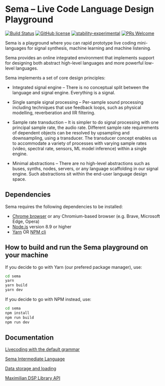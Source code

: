 

# Sema – Live Code Language Design Playground #
[![Build Status](https://travis-ci.com/mimic-sussex/sema.svg?branch=master)](https://travis-ci.com/mimic-sussex/sema)
[![GitHub license](https://img.shields.io/badge/license-MIT-blue.svg)](https://github.com/mimic-sussex/eppEditor/blob/master/LICENSE)
[![stability-experimental](https://img.shields.io/badge/stability-experimental-orange.svg)](https://github.com/emersion/stability-badges#experimental)
[![PRs Welcome](https://img.shields.io/badge/PRs-welcome-brightgreen.svg)](https://github.com/mimic-sussex/eppEditor/blob/master/CONTRIBUTING.md)
<br />

Sema is a playground where you can rapid prototype live coding mini-languages for signal synthesis, machine learning and machine listening. 

Sema provides an online integrated environment that implements support for designing both abstract high-level languages and more powerful low-level languages.

Sema implements a set of core design principles:

* Integrated signal engine – There is no conceptual split between the language and signal engine. Everything is a signal.

* Single sample signal processing – Per-sample sound processing including techniques that use feedback loops, such as physical modelling, reverberation and IIR filtering.

* Sample rate transduction – It is simpler to do signal processing with one principal sample rate, the audio rate. Different sample rate requirements of dependent objects can be resolved by upsampling and downsampling, using a transducer. The transducer concept enables us to accommodate a variety of processes with varying sample rates (video, spectral rate, sensors, ML model inference) within a single engine.

* Minimal abstractions – There are no high-level abstractions such as buses, synths, nodes, servers, or any language scaffolding in our signal engine. Such abstractions sit within the end-user language design space.

## Dependencies

Sema requires the following dependencies to be installed:

 - [Chrome browser](https://www.google.com/chrome/) or any Chromium-based browser (e.g. Brave, Microsoft Edge, Opera)
 - [Node.js](https://nodejs.org/en/download/) version 8.9 or higher
 - [Yarn](https://yarnpkg.com/en/) OR [NPM cli](https://docs.npmjs.com/cli/npm)
 

## How to build and run the Sema playground on your machine 

If you decide to go with Yarn (our prefered package manager), use:
```sh
cd sema
yarn
yarn build
yarn dev
```

If you decide to go with NPM instead, use:

```sh
cd sema
npm install
npm run build
npm run dev
```

## Documentation

[Livecoding with the default grammar](doc/LiveCodingAPI_defaultGrammar.md)

[Sema Intermediate Language](doc/semaIR.md)

[Data storage and loading](doc/Model_loading_storing.md)

[Maximilian DSP Library API](doc/maxi_API_doc.md)
